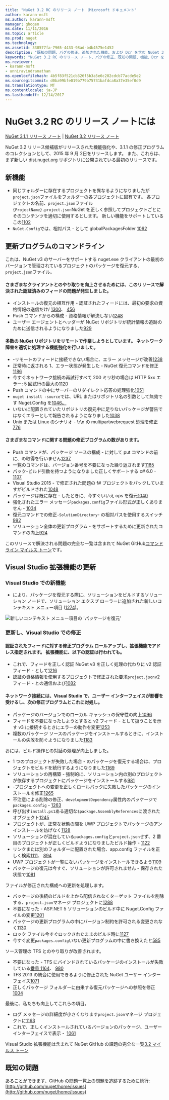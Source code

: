 ```yaml
---
title: "NuGet 3.2 RC のリリース ノート |Microsoft ドキュメント"
author: karann-msft
ms.author: karann-msft
manager: ghogen
ms.date: 11/11/2016
ms.topic: article
ms.prod: nuget
ms.technology: 
ms.assetid: 330577fa-7965-4433-98ad-b4b4575e1452
description: "既知の問題、バグの修正、追加された機能、および Dcr を含む NuGet 3.2 RC のリリース ノートします。"
keywords: "NuGet 3.2 RC のリリース ノート、バグの修正、既知の問題、機能、Dcr を追加します。"
ms.reviewer:
- karann-msft
- unniravindranathan
ms.openlocfilehash: 4b5f83f521cb326f5b3a5e6c202cdcb77acde5e2
ms.sourcegitcommit: d0ba99bfe019b779b75731bafdca8a37e35ef0d9
ms.translationtype: MT
ms.contentlocale: ja-JP
ms.lasthandoff: 12/14/2017
---
```

# <a name="nuget-32-rc-release-notes"></a>NuGet 3.2 RC のリリース ノートには

[NuGet 3.1.1 リリース ノート](../release-notes/nuget-3.1.1.md) | [NuGet 3.2 リリース ノート](../release-notes/nuget-3.2.md)

NuGet 3.2 リリース候補版がリリースされた機能強化や、3.1.1 の修正プログラムのコレクションとして、2015 年 9 月 2日をリリースします。  また、これらは、まず新しい dist.nuget.org リポジトリに公開されている最初のリリースです。

## <a name="new-features"></a>新機能

* 同じフォルダーに存在するプロジェクトを異なるようになりましたが`project.json`ファイルをフォルダーの各プロジェクトに固有です。  各プロジェクトの名前、`project.json`ファイル`{ProjectName}.project.json`NuGet を正しく参照してプロジェクトごとにそのコンテンツを適切に使用するとします。  新しい機能をサポートしているこの[1102](https://github.com/NuGet/Home/issues/1102)
* `NuGet.Config`では、相対パス - として globalPackagesFolder [1062](https://github.com/NuGet/Home/issues/1062)

## <a name="command-line-updates"></a>更新プログラムのコマンドライン

これは、NuGet v3 のサーバーをサポートする nuget.exe クライアントの最初のバージョンで管理されているプロジェクトのパッケージを復元する、`project.json`ファイル。

#### <a name="there-were-a-number-of-authenticated-feed-issues-that-were-addressed-in-this-release-to-improve-interactions-with-the-client"></a>さまざまなクライアントとのやり取りを向上させるためには、このリリースで解決された認証済みのフィードの問題が発生しました。

* インストールの復元の相互作用 - 認証されたフィードには、最初の要求の資格情報の送信だけ/ [1300](https://github.com/NuGet/Home/issues/1300)、 [456](https://github.com/NuGet/Home/issues/456)
* Push コマンドからの構成 - 資格情報が解決しない[1248](https://github.com/NuGet/Home/issues/1248)
* ユーザー エージェントとヘッダーが NuGet リポジトリが統計情報の追跡のために送信されるようになりました[929](https://github.com/NuGet/Home/issues/929)

#### <a name="we-made-a-number-of-improvements-to-better-handle-network-failures-while-attempting-to-work-with-a-remote-nuget-repository"></a>多数の NuGet リポジトリをリモートで作業しようとしています。 ネットワーク障害を適切に処理する機能強化を行いました。

* -リモートのフィードに接続できない場合に、エラー メッセージが改善[1238](https://github.com/NuGet/Home/issues/1238)
* 正常時に返される 1、エラー状態が発生した - NuGet 復元コマンドを修正[1186](https://github.com/NuGet/Home/issues/1186)
* 今すぐネットワーク接続の再試行すべて 200 ミリ秒の場合は HTTP 5xx エラー: 5 回試行の最大の[1120](https://github.com/NuGet/Home/issues/1120)
* Push コマンドの中にサーバーのリダイレクト応答の処理強化[1051](https://github.com/NuGet/Home/issues/1051)
* `nuget install -source`では、URL またはリポジトリ名の引数として無効です Nuget.Config を[1046。](https://github.com/NuGet/Home/issues/1046)
* いないに配置されていたリポジトリの復元中に足りないパッケージが警告ではなくエラーとして報告されるようになりました[1038](https://github.com/NuGet/Home/issues/1038)
* Unix または Linux のシナリオ - \r\n の multipartwebrequest 処理を修正[776](https://github.com/NuGet/Home/issues/776)

#### <a name="there-are-a-number-of-fixes-to-issues-with-various-commands"></a>さまざまなコマンドに関する問題の修正プログラムの数があります。

* Push コマンドが、パッケージ ソースの構成 - に対して put コマンドの前に、の取得を行いません[1237](https://github.com/NuGet/Home/issues/1237)
* 一覧のコマンドは、バージョン番号を不要になった繰り返されます[1185](https://github.com/NuGet/Home/issues/1185)
* パック-ビルド引数を持つようになりました正しくサポートする c# 6.0 - [1107](https://github.com/NuGet/Home/issues/1107)
* Visual Studio 2015 - で修正された問題の f# プロジェクトをパックしていますがビルドされた[1048](https://github.com/NuGet/Home/issues/1048)
* パッケージは既に存在 - したときに、今すぐいいえ ops を復元[1040](https://github.com/NuGet/Home/issues/1040)
* 強化されたエラー メッセージ`packages.config`ファイル形式が正しくありません - [1034](https://github.com/NuGet/Home/issues/1034)
* 復元コマンドでの修正`-SolutionDirectory`- の相対パスを使用するスイッチ[992](https://github.com/NuGet/Home/issues/992)
* ソリューション全体の更新プログラム - をサポートするために更新されたコマンドの向上[924](https://github.com/NuGet/Home/issues/924)

このリリースで解決される問題の完全な一覧は含まれて NuGet GitHub[コマンド ライン マイルス トーン](https://github.com/nuget/home/issues?utf8=%E2%9C%93&q=is%3Aissue+milestone%3A3.2.0-commandline+is%3Aclosed+-label%3AClosedAs%3ADuplicate)です。

## <a name="visual-studio-extension-updates"></a>Visual Studio 拡張機能の更新

### <a name="new-features-in-visual-studio"></a>Visual Studio での新機能

* により、パッケージを復元する際に、ソリューションをビルドするソリューション ノードで、ソリューション エクスプ ローラーに追加された新しいコンテキスト メニュー項目 ([1274](https://github.com/NuGet/Home/issues/1274))。

![新しいコンテキスト メニュー項目の 'パッケージを復元'](./media/NuGet-3.2/newContextMenu.png)

### <a name="updates-and-fixes-in-visual-studio"></a>更新し、Visual Studio での修正

#### <a name="the-fixes-for-authenticated-feeds-were-rolled-up-and-addressed-in-the-extension-as-well--the-following-authentication-items-were-also-addressed-in-the-extension"></a>認証されたフィードに対する修正プログラム ロールアップし、拡張機能でアドレス指定されます。  拡張機能に、以下の認証は行われても。

* これで、フィードを正しく認証 NuGet v3 を正しく処理の代わりに v2 認証フィード - として[1216](https://github.com/NuGet/Home/issues/1216)
* 認証の資格情報を使用するプロジェクトで修正された要求`project.json`v2 フィード - との通信および[1082](https://github.com/NuGet/Home/issues/1082)

#### <a name="network-connectivity-had-affected-the-user-interface-in-visual-studio-and-we-addressed-this-with-the-following-fixes"></a>ネットワーク接続には、Visual Studio で、ユーザー インターフェイスが影響を受けるし、次の修正プログラムとこれに対処し。

* パッケージのバージョンでのローカル キャッシュの保守性の向上[1096](https://github.com/NuGet/Home/issues/1096)
* フィードを不要になったしようとすると v2 フィード - として扱うことを示す v3 に接続するときにエラーの動作を変更[1253](https://github.com/NuGet/Home/issues/1253)
* 複数のパッケージ ソースのパッケージをインストールするときに、インストールの失敗を防ぐようになりました[1183](https://github.com/NuGet/Home/issues/1183)

おには、ビルド操作との対話の処理が向上しました。

* 1 つのプロジェクトが失敗した場合 - のパッケージを復元する場合は、プロジェクトをビルドを続行するようになりました[1169](https://github.com/NuGet/Home/issues/1169)
* ソリューションの再構築 - 強制的に、ソリューション内の別のプロジェクトが依存するプロジェクトにパッケージをインストールする[981](https://github.com/NuGet/Home/issues/981)
* -プロジェクトへの変更を正しくロールバックに失敗したパッケージのインストールを修正[1265](https://github.com/NuGet/Home/issues/1265)
* 不注意による削除の修正、`developmentDependency`属性内のパッケージで`packages.config`  -  [1263](https://github.com/NuGet/Home/issues/1263)
* 呼び出す`install.ps1`ある適切な`$package.AssemblyReferences`に渡されたオブジェクト[1245](https://github.com/NuGet/Home/issues/1245)
* プロジェクトが、正常な状態の間を UWP プロジェクトでパッケージのアンインストールを妨げなく[1128](https://github.com/NuGet/Home/issues/1128)
* ソリューションが混在している`packages.config`と`project.json`せず、2 番目のプロジェクトが正しくビルドようになりましたビルド操作 - [1122](https://github.com/NuGet/Home/issues/1122)
* リンクまたは別のフォルダーに配置された場合、app.config ファイルを正しく検索[1111](https://github.com/NuGet/Home/issues/1111)、 [894](https://github.com/NuGet/Home/issues/894)
* UWP プロジェクトが一覧にないパッケージをインストールできるよう[1109](https://github.com/NuGet/Home/issues/1109)
* パッケージの復元は今すぐ、ソリューションが許可されません - 保存された状態で[1081](https://github.com/NuGet/Home/issues/1081)


ファイルが修正された構成への更新を処理します。

* パッケージの後続のビルドを上から配信されなくターゲット ファイルを削除する、`project.json`マネージ プロジェクトに[1288](https://github.com/NuGet/Home/issues/1288)
* 不要になった - ASP.NET 5 ソリューションのビルド中に Nuget.Config ファイルの変更[1201](https://github.com/NuGet/Home/issues/1201)
* パッケージの更新プログラムの中にバージョン制約を許可される変更されなく[1130](https://github.com/NuGet/Home/issues/1130)
* ロック ファイル今すぐロックされたままのビルド時に[1127](https://github.com/NuGet/Home/issues/1127)
* 今すぐ変更`packages.config`いない更新プログラムの中に書き換えたと[585](https://github.com/NuGet/Home/issues/585)


ソース管理の TFS とのやり取りが改善されます。

* 不要になった - TFS にバインドされているパッケージのインストールが失敗している[番号 1164](https://github.com/NuGet/Home/issues/1164)、 [980](https://github.com/NuGet/Home/issues/980)
* TFS 2013 の統合に使用できるように修正された NuGet ユーザー インターフェイス[1071](https://github.com/NuGet/Home/issues/1071)
* 正しくパッケージ フォルダーに由来する復元パッケージへの参照を修正[1004](https://github.com/NuGet/Home/issues/1004)

最後に、私たちも向上してこれらの項目。

* ログ メッセージの詳細度が小さくなります`project.json`マネージ プロジェクトに[1163](https://github.com/NuGet/Home/issues/1163)
* これで、正しくインストールされているバージョンのパッケージ、ユーザー インターフェイスで表示・ [1061](https://github.com/NuGet/Home/issues/1061)


Visual Studio 拡張機能は含まれて NuGet GitHub の課題の完全な一覧[3.2 マイルス トーン](https://github.com/nuget/home/issues?q=is%3Aissue+is%3Aclosed+-label%3AClosedAs%3ADuplicate+milestone%3A3.2)

## <a name="known-issues"></a>既知の問題

あることができます、GitHub の問題一覧上の問題を追跡するために続行: [http://github.com/nuget/home/issues](http://github.com/nuget/home/issues)